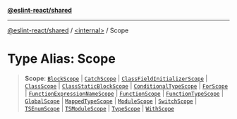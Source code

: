 [**@eslint-react/shared**](../../README.md)

***

[@eslint-react/shared](../../README.md) / [\<internal\>](../README.md) / Scope

# Type Alias: Scope

> **Scope**: [`BlockScope`](../classes/BlockScope.md) \| [`CatchScope`](../classes/CatchScope.md) \| [`ClassFieldInitializerScope`](../classes/ClassFieldInitializerScope.md) \| [`ClassScope`](../classes/ClassScope.md) \| [`ClassStaticBlockScope`](../classes/ClassStaticBlockScope.md) \| [`ConditionalTypeScope`](../classes/ConditionalTypeScope.md) \| [`ForScope`](../classes/ForScope.md) \| [`FunctionExpressionNameScope`](../classes/FunctionExpressionNameScope.md) \| [`FunctionScope`](../classes/FunctionScope.md) \| [`FunctionTypeScope`](../classes/FunctionTypeScope.md) \| [`GlobalScope`](../classes/GlobalScope.md) \| [`MappedTypeScope`](../classes/MappedTypeScope.md) \| [`ModuleScope`](../classes/ModuleScope.md) \| [`SwitchScope`](../classes/SwitchScope.md) \| [`TSEnumScope`](../classes/TSEnumScope.md) \| [`TSModuleScope`](../classes/TSModuleScope.md) \| [`TypeScope`](../classes/TypeScope.md) \| [`WithScope`](../classes/WithScope.md)
